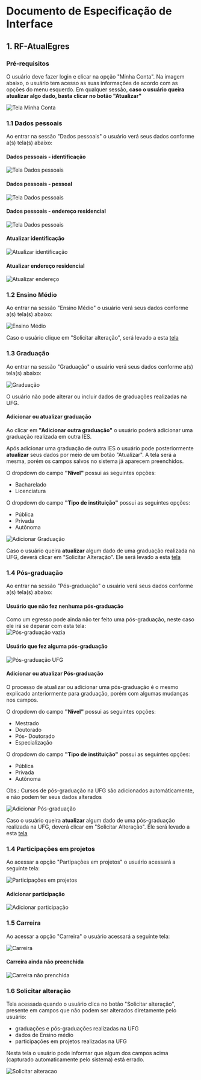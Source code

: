 Documento de Especificação de Interface
=====================================================

## 1. RF-AtualEgres

### Pré-requisitos
O usuário deve fazer login e clicar na opção "Minha Conta".
Na imagem abaixo, o usuário tem acesso as suas informações de acordo com as opções do menu esquerdo.
Em qualquer sessão, **caso o usuário queira atualizar algo dado, basta clicar no botão "Atualizar"**      

![Tela Minha Conta](./dadosPessoaisScroll1.png)

### 1.1 Dados pessoais

Ao entrar na sessão "Dados pessoais" o usuário verá seus dados conforme a(s) tela(s) abaixo:  

#### Dados pessoais - identificação
![Tela Dados pessoais](./dadosPessoaisScroll1.png)

#### Dados pessoais - pessoal
![Tela Dados pessoais](./dadosPessoaisScroll2.png)

#### Dados pessoais - endereço residencial
![Tela Dados pessoais](./dadosPessoaisScroll3.png)

#### Atualizar identificação

![Atualizar identificação](./atualizarIdentificacao.png)

#### Atualizar endereço residencial

![Atualizar endereço](./atualizarDadosPessoais.png)

### 1.2 Ensino Médio

Ao entrar na sessão "Ensino Médio" o usuário verá seus dados conforme a(s) tela(s) abaixo:

![Ensino Médio](./ensinoMedio.png)

Caso o usuário clique em "Solicitar alteração", será levado a esta [tela](#16-solicitar-altera%C3%A7%C3%A3o)

### 1.3 Graduação

Ao entrar na sessão "Graduação" o usuário verá seus dados conforme a(s) tela(s) abaixo:

![Graduação](./graduacao.png)

O usuário não pode alterar ou incluir dados de graduações realizadas na UFG.

#### Adicionar ou atualizar graduação


Ao clicar em **"Adicionar outra graduação"** o usuário poderá adicionar uma graduação realizada em outra IES.

Após adicionar uma graduação de outra IES o usuário pode posteriormente **atualizar** seus dados por meio de um botão "Atualizar". A tela será a mesma, porém os campos salvos no sistema já aparecem preenchidos.

O dropdown do campo **"Nível"** possui as seguintes opções:

- Bacharelado
- Licenciatura

O dropdown do campo **"Tipo de instituição"** possui as seguintes opções:

- Pública
- Privada
- Autônoma


![Adicionar Graduação](./atualizarGraduacao.png)

Caso o usuário queira **atualizar** algum dado de uma graduação realizada na UFG, deverá clicar em "Solicitar Alteração". Ele será levado a esta [tela](#16-solicitar-altera%C3%A7%C3%A3o)


### 1.4 Pós-graduação

Ao entrar na sessão "Pós-graduação" o usuário verá seus dados conforme a(s) tela(s) abaixo:


#### Usuário que não fez nenhuma pós-graduação
Como um egresso pode ainda não ter feito uma pós-graduação, neste caso ele irá se deparar com esta tela:  
![Pós-graduação vazia](./posGraduacao.png)

#### Usuário que fez alguma pós-graduação
![Pós-graduação UFG](./posGraduacaoInserida.png)

#### Adicionar ou atualizar Pós-graduação

O processo de atualizar ou adicionar uma pós-graduação é o mesmo explicado anteriormente para graduação, porém com algumas mudanças nos campos.

O dropdown do campo **"Nível"** possui as seguintes opções:

- Mestrado
- Doutorado
- Pós- Doutorado
- Especialização

O dropdown do campo **"Tipo de instituição"** possui as seguintes opções:

- Pública
- Privada
- Autônoma

Obs.: Cursos de pós-graduação na UFG são adicionados automáticamente, e não podem ter seus dados alterados

![Adicionar Pós-graduação](./atualizarPosGraduacao.png)

Caso o usuário queira **atualizar** algum dado de uma pós-graduação realizada na UFG, deverá clicar em "Solicitar Alteração". Ele será levado a esta [tela](#16-solicitar-altera%C3%A7%C3%A3o)

### 1.4 Participações em projetos
Ao acessar a opção "Partipações em projetos" o usuário acessará a seguinte tela:

![Participações em projetos](./participacoesProjetos.png)

#### Adicionar participação

![Adicionar participação](./atualizarParticipacoesProjetos.png)

### 1.5 Carreira
Ao acessar a opção "Carreira" o usuário acessará a seguinte tela:

![Carreira](./carreira.png)

#### Carreira ainda não preenchida

![Carreira não prenchida](./carreiraVazia.png)

### 1.6 Solicitar alteração

Tela acessada quando o usuário clica no botão "Solicitar alteração", presente em campos que não podem ser alterados diretamente pelo usuário:

- graduações e pós-graduações realizadas na UFG
- dados de Ensino médio
- participações em projetos realizadas na UFG

Nesta tela o usuário pode informar que algum dos campos acima (capturado automaticamente pelo sistema) está errado.

![Solicitar alteracao](./solicitarAlteracao.png)
